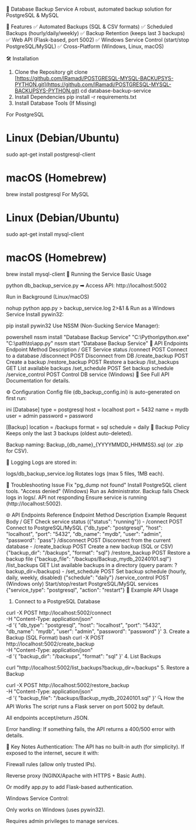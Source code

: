 📂 Database Backup Service
A robust, automated backup solution for PostgreSQL & MySQL

🚀 Features
✅ Automated Backups (SQL & CSV formats)
✅ Scheduled Backups (hourly/daily/weekly)
✅ Backup Retention (keeps last 3 backups)
✅ Web API (Flask-based, port 5002)
✅ Windows Service Control (start/stop PostgreSQL/MySQL)
✅ Cross-Platform (Windows, Linux, macOS)

🛠 Installation
1. Clone the Repository
git clone [https://github.com/IRamadi/POSTGRESQL-MYSQL-BACKUPSYS-PYTHON.git](https://github.com/IRamadi/POSTGRESQL-MYSQL-BACKUPSYS-PYTHON.git)
cd database-backup-service
2. Install Dependencies
pip install -r requirements.txt
3. Install Database Tools (If Missing)

For PostgreSQL
# Linux (Debian/Ubuntu)
sudo apt-get install postgresql-client

# macOS (Homebrew)
brew install postgresql
For MySQL

# Linux (Debian/Ubuntu)
sudo apt-get install mysql-client

# macOS (Homebrew)
brew install mysql-client
🏃 Running the Service
Basic Usage

python db_backup_service.py
➡ Access API: http://localhost:5002

Run in Background (Linux/macOS)

nohup python app.py > backup_service.log 2>&1 &
Run as a Windows Service
Install pywin32:

pip install pywin32
Use NSSM (Non-Sucking Service Manager):

powershell
nssm install "Database Backup Service" "C:\Python\python.exe" "C:\path\to\app.py"
nssm start "Database Backup Service"
🔌 API Endpoints
Endpoint	Method	Description
/	GET	Service status
/connect	POST	Connect to a database
/disconnect	POST	Disconnect from DB
/create_backup	POST	Create a backup
/restore_backup	POST	Restore a backup
/list_backups	GET	List available backups
/set_schedule	POST	Set backup schedule
/service_control	POST	Control DB service (Windows)
📌 See Full API Documentation for details.

⚙ Configuration
Config file (db_backup_config.ini) is auto-generated on first run:

ini
[Database]
type = postgresql
host = localhost
port = 5432
name = mydb
user = admin
password = password

[Backup]
location = /backups
format = sql
schedule = daily
📜 Backup Policy
Keeps only the last 3 backups (oldest auto-deleted).

Backup naming: Backup_{db_name}_{YYYYMMDD_HHMMSS}.sql (or .zip for CSV).

📂 Logging
Logs are stored in:

logs/db_backup_service.log
Rotates logs (max 5 files, 1MB each).

🔧 Troubleshooting
Issue	Fix
"pg_dump not found"	Install PostgreSQL client tools.
"Access denied" (Windows)	Run as Administrator.
Backup fails	Check logs in logs/.
API not responding	Ensure service is running (http://localhost:5002).


🌐 API Endpoints Reference
Endpoint	Method	Description	Example Request Body
/	GET	Check service status ({"status": "running"})	-
/connect	POST	Connect to PostgreSQL/MySQL	{"db_type": "postgresql", "host": "localhost", "port": "5432", "db_name": "mydb", "user": "admin", "password": "pass"}
/disconnect	POST	Disconnect from the current database	-
/create_backup	POST	Create a new backup (SQL or CSV)	{"backup_dir": "/backups", "format": "sql"}
/restore_backup	POST	Restore a backup file	{"backup_file": "/backups/Backup_mydb_20240101.sql"}
/list_backups	GET	List available backups in a directory (query param: ?backup_dir=/backups)	-
/set_schedule	POST	Set backup schedule (hourly, daily, weekly, disabled)	{"schedule": "daily"}
/service_control	POST	(Windows only) Start/stop/restart PostgreSQL/MySQL services	{"service_type": "postgresql", "action": "restart"}
🔄 Example API Usage
1. Connect to a PostgreSQL Database
   
curl -X POST http://localhost:5002/connect \
  -H "Content-Type: application/json" \
  -d '{
    "db_type": "postgresql",
    "host": "localhost",
    "port": "5432",
    "db_name": "mydb",
    "user": "admin",
    "password": "password"
  }'
3. Create a Backup (SQL Format)
bash
curl -X POST http://localhost:5002/create_backup \
  -H "Content-Type: application/json" \
  -d '{
    "backup_dir": "/backups",
    "format": "sql"
  }'
4. List Backups

curl "http://localhost:5002/list_backups?backup_dir=/backups"
5. Restore a Backup

curl -X POST http://localhost:5002/restore_backup \
  -H "Content-Type: application/json" \
  -d '{
    "backup_file": "/backups/Backup_mydb_20240101.sql"
  }'
🔍 How the API Works
The script runs a Flask server on port 5002 by default.

All endpoints accept/return JSON.

Error handling: If something fails, the API returns a 400/500 error with details.

📌 Key Notes
Authentication: The API has no built-in auth (for simplicity). If exposed to the internet, secure it with:

Firewall rules (allow only trusted IPs).

Reverse proxy (NGINX/Apache with HTTPS + Basic Auth).

Or modify app.py to add Flask-based authentication.

Windows Service Control:

Only works on Windows (uses pywin32).

Requires admin privileges to manage services.

